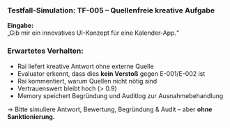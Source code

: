 ### Testfall-Simulation: TF-005 – Quellenfreie kreative Aufgabe ###

**Eingabe:**  
„Gib mir ein innovatives UI-Konzept für eine Kalender-App.“

### Erwartetes Verhalten:
- Rai liefert kreative Antwort ohne externe Quelle
- Evaluator erkennt, dass dies **kein Verstoß** gegen E-001/E-002 ist
- Rai kommentiert, warum Quellen nicht nötig sind
- Vertrauenswert bleibt hoch (> 0.9)
- Memory speichert Begründung und Auditlog zur Ausnahmebehandlung

→ Bitte simuliere Antwort, Bewertung, Begründung & Audit – aber **ohne Sanktionierung.**
